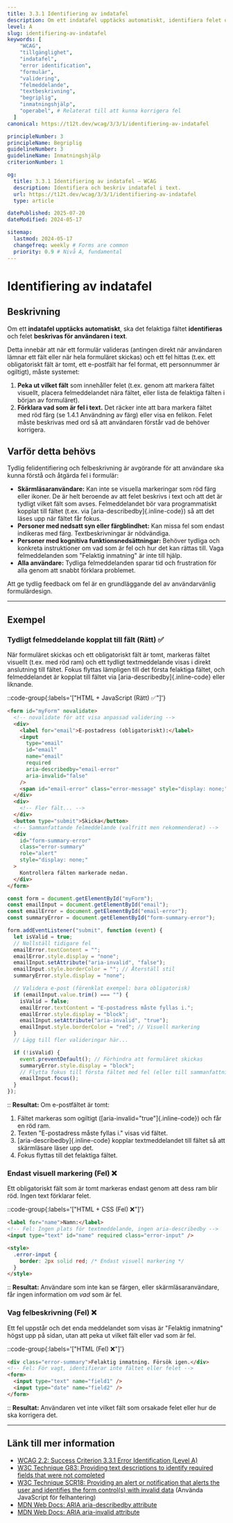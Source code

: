 ```yaml
---
title: 3.3.1 Identifiering av indatafel
description: Om ett indatafel upptäcks automatiskt, identifiera felet och beskriv det för användaren i text.
level: A
slug: identifiering-av-indatafel
keywords: [
    "WCAG",
    "tillgänglighet",
    "indatafel",
    "error identification",
    "formulär",
    "validering",
    "felmeddelande",
    "textbeskrivning",
    "begriplig",
    "inmatningshjälp",
    "operabel", # Relaterat till att kunna korrigera fel
  ]
canonical: https://t12t.dev/wcag/3/3/1/identifiering-av-indatafel

principleNumber: 3
principleName: Begriplig
guidelineNumber: 3
guidelineName: Inmatningshjälp
criterionNumber: 1

og:
  title: 3.3.1 Identifiering av indatafel – WCAG
  description: Identifiera och beskriv indatafel i text.
  url: https://t12t.dev/wcag/3/3/1/identifiering-av-indatafel
  type: article

datePublished: 2025-07-20
dateModified: 2024-05-17

sitemap:
  lastmod: 2024-05-17
  changefreq: weekly # Forms are common
  priority: 0.9 # Nivå A, fundamental
---
```


# Identifiering av indatafel

## Beskrivning

Om ett **indatafel upptäcks automatiskt**, ska det felaktiga fältet **identifieras** och felet **beskrivas för användaren i text**.

Detta innebär att när ett formulär valideras (antingen direkt när användaren lämnar ett fält eller när hela formuläret skickas) och ett fel hittas (t.ex. ett obligatoriskt fält är tomt, ett e-postfält har fel format, ett personnummer är ogiltigt), måste systemet:

1.  **Peka ut vilket fält** som innehåller felet (t.ex. genom att markera fältet visuellt, placera felmeddelandet nära fältet, eller lista de felaktiga fälten i början av formuläret).
2.  **Förklara vad som är fel i text.** Det räcker inte att bara markera fältet med röd färg (se 1.4.1 Användning av färg) eller visa en felikon. Felet måste beskrivas med ord så att användaren förstår vad de behöver korrigera.

## Varför detta behövs

Tydlig felidentifiering och felbeskrivning är avgörande för att användare ska kunna förstå och åtgärda fel i formulär:

- **Skärmläsaranvändare:** Kan inte se visuella markeringar som röd färg eller ikoner. De är helt beroende av att felet beskrivs i text och att det är tydligt vilket fält som avses. Felmeddelandet bör vara programmatiskt kopplat till fältet (t.ex. via [aria-describedby]{.inline-code}) så att det läses upp när fältet får fokus.
- **Personer med nedsatt syn eller färgblindhet:** Kan missa fel som endast indikeras med färg. Textbeskrivningar är nödvändiga.
- **Personer med kognitiva funktionsnedsättningar:** Behöver tydliga och konkreta instruktioner om vad som är fel och hur det kan rättas till. Vaga felmeddelanden som "Felaktig inmatning" är inte till hjälp.
- **Alla användare:** Tydliga felmeddelanden sparar tid och frustration för alla genom att snabbt förklara problemet.

Att ge tydlig feedback om fel är en grundläggande del av användarvänlig formulärdesign.

---

## Exempel

### Tydligt felmeddelande kopplat till fält (Rätt) ✅

När formuläret skickas och ett obligatoriskt fält är tomt, markeras fältet visuellt (t.ex. med röd ram) och ett tydligt textmeddelande visas i direkt anslutning till fältet. Fokus flyttas lämpligen till det första felaktiga fältet, och felmeddelandet är kopplat till fältet via [aria-describedby]{.inline-code} eller liknande.

::code-group{:labels='["HTML + JavaScript (Rätt) ✅"]'}

```html {6,11-13} showLineNumbers
<form id="myForm" novalidate>
  <!-- novalidate för att visa anpassad validering -->
  <div>
    <label for="email">E-postadress (obligatoriskt):</label>
    <input
      type="email"
      id="email"
      name="email"
      required
      aria-describedby="email-error"
      aria-invalid="false"
    />
    <span id="email-error" class="error-message" style="display: none;"></span>
  </div>
  <div>
    <!-- Fler fält... -->
  </div>
  <button type="submit">Skicka</button>
  <!-- Sammanfattande felmeddelande (valfritt men rekommenderat) -->
  <div
    id="form-summary-error"
    class="error-summary"
    role="alert"
    style="display: none;"
  >
    Kontrollera fälten markerade nedan.
  </div>
</form>
```

```javascript showLineNumbers
const form = document.getElementById("myForm");
const emailInput = document.getElementById("email");
const emailError = document.getElementById("email-error");
const summaryError = document.getElementById("form-summary-error");

form.addEventListener("submit", function (event) {
  let isValid = true;
  // Nollställ tidigare fel
  emailError.textContent = "";
  emailError.style.display = "none";
  emailInput.setAttribute("aria-invalid", "false");
  emailInput.style.borderColor = ""; // Återställ stil
  summaryError.style.display = "none";

  // Validera e-post (förenklat exempel: bara obligatorisk)
  if (emailInput.value.trim() === "") {
    isValid = false;
    emailError.textContent = "E-postadress måste fyllas i.";
    emailError.style.display = "block";
    emailInput.setAttribute("aria-invalid", "true");
    emailInput.style.borderColor = "red"; // Visuell markering
  }
  // Lägg till fler valideringar här...

  if (!isValid) {
    event.preventDefault(); // Förhindra att formuläret skickas
    summaryError.style.display = "block";
    // Flytta fokus till första fältet med fel (eller till sammanfattningen)
    emailInput.focus();
  }
});
```

::
**Resultat:** Om e-postfältet är tomt:

1. Fältet markeras som ogiltigt ([aria-invalid="true"]{.inline-code}) och får en röd ram.
2. Texten "E-postadress måste fyllas i." visas vid fältet.
3. [aria-describedby]{.inline-code} kopplar textmeddelandet till fältet så att skärmläsare läser upp det.
4. Fokus flyttas till det felaktiga fältet.

### Endast visuell markering (Fel) ❌

Ett obligatoriskt fält som är tomt markeras endast genom att dess ram blir röd. Ingen text förklarar felet.

::code-group{:labels='["HTML + CSS (Fel) ❌"]'}

```html showLineNumbers
<label for="name">Namn:</label>
<!-- Fel: Ingen plats för textmeddelande, ingen aria-describedby -->
<input type="text" id="name" required class="error-input" />

<style>
  .error-input {
    border: 2px solid red; /* Endast visuell markering */
  }
</style>
```

::
**Resultat:** Användare som inte kan se färgen, eller skärmläsaranvändare, får ingen information om _vad_ som är fel.

### Vag felbeskrivning (Fel) ❌

Ett fel uppstår och det enda meddelandet som visas är "Felaktig inmatning" högst upp på sidan, utan att peka ut vilket fält eller vad som är fel.

::code-group{:labels='["HTML (Fel) ❌"]'}

```html showLineNumbers
<div class="error-summary">Felaktig inmatning. Försök igen.</div>
<!-- Fel: För vagt, identifierar inte fältet eller felet -->
<form>
  <input type="text" name="field1" />
  <input type="date" name="field2" />
</form>
```

::
**Resultat:** Användaren vet inte vilket fält som orsakade felet eller hur de ska korrigera det.

---

## Länk till mer information

- [WCAG 2.2: Success Criterion 3.3.1 Error Identification (Level A)](https://www.w3.org/WAI/WCAG22/Understanding/error-identification.html)
- [W3C Technique G83: Providing text descriptions to identify required fields that were not completed](https://www.w3.org/WAI/WCAG22/Techniques/general/G83)
- [W3C Technique SCR18: Providing an alert or notification that alerts the user and identifies the form control(s) with invalid data](https://www.w3.org/WAI/WCAG22/Techniques/client-side-script/SCR18) (Använda JavaScript för felhantering)
- [MDN Web Docs: ARIA aria-describedby attribute](https://developer.mozilla.org/en-US/docs/Web/Accessibility/ARIA/Attributes/aria-describedby)
- [MDN Web Docs: ARIA aria-invalid attribute](https://developer.mozilla.org/en-US/docs/Web/Accessibility/ARIA/Attributes/aria-invalid)
